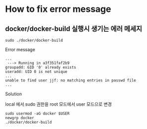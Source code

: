 # How to fix error message

## docker/docker-build 실행시 생기는 에러 메세지

```shell
sudo ./docker/docker-build
```

Error message
```shell
...
 ---> Running in a3f351faf2b9
groupadd: GID '0' already exists
useradd: UID 0 is not unique
...
unable to find user jjf: no matching entries in passwd file
...
```

Solution

local 에서 sudo 권한을 root 모드에서 user 모드으로 변경

```shell
sudo usermod -aG docker $USER
newgrp docker
./docker/docker-build
```

